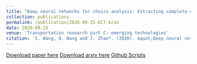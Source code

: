 ```yaml
---
title: "Deep neural networks for choice analysis: Extracting complete economic information for interpretation"
collection: publications
permalink: /publication/2020-09-15-DCT-Econ
date: 2020-09-15
venue: 'Transportation research part C: emerging technologies'
citation: 'S. Wang, Q. Wang and J. Zhao*. (2020). &quot;Deep neural networks for choice analysis: Extracting complete economic information for interpretation.&quot; <i>Transportation research part C: emerging technologies,</i>. 118: 102701.'
---
```


[Download paper here](https://www.sciencedirect.com/science/article/pii/S0966692321002726?casa_token=iJ3-X4uJzPIAAAAA:7gMNeTak0uA2cwXEQeL3ib-m8cggHClvyhu0z2Pj0n_t0u8rQG4d9zpCpxPAhK5DLYEbbY0dXUA)
[Download arxiv here](https://arxiv.org/abs/1812.04528)
[Github Scripts](https://github.com/cjsyzwsh/dnn-for-economic-information)
